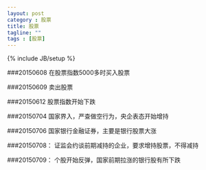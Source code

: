 ```yaml
---
layout: post
category : 股票
title: 股票
tagline: ""
tags : [股票]
---
```

{% include JB/setup %}


###20150608
在股票指数5000多时买入股票

###20150609
卖出股票

###20150612
股票指数开始下跌

###20150704
国家界入，严查做空行为，央企表态开始增持

###20150706
国家银行金融证券，主要是银行股票大涨


###20150708：
证监会约谈前期减持的企业，要求增持股票，不得减持

###20150709：
个股开始反弹，国家前期拉涨的银行股有所下跌
